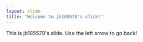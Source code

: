 ```yaml
---
layout: slide
title: "Welcome to jb185570's slide!"
---
```

This is jb185570's slide.
Use the left arrow to go back!
